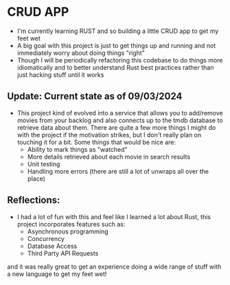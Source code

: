 # CRUD APP
- I'm currently learning RUST and so building a little CRUD app to get my feet wet
- A big goal with this project is just to get things up and running and not immediately worry about doing things "right"
- Though I will be periodically refactoring this codebase to do things more idiomatically and to better understand Rust best practices rather than just hacking stuff until it works


## Update: Current state as of 09/03/2024
- This project kind of evolved into a service that allows you to add/remove movies from your backlog and also connects up to the tmdb database to retrieve data about them. There are quite a few more things I might do with the project if the motivation strikes, but I don't really plan on touching it for a bit. Some things that would be nice are:
  - Ability to mark things as "watched"
  - More details retrieved about each movie in search results
  - Unit testing
  - Handling more errors (there are still a lot of unwraps all over the place)
 
## Reflections:
- I had a lot of fun with this and feel like I learned a lot about Rust, this project incorporates features such as:
  - Asynchronous programming
  - Concurrency
  - Database Access
  - Third Party API Requests
 
and it was really great to get an experience doing a wide range of stuff with a new language to get my feet wet!

